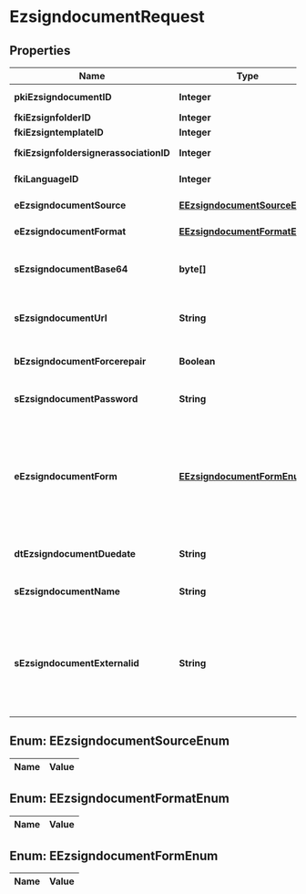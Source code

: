 

# EzsigndocumentRequest

## Properties

Name | Type | Description | Notes
------------ | ------------- | ------------- | -------------
**pkiEzsigndocumentID** | **Integer** | The unique ID of the Ezsigndocument |  [optional]
**fkiEzsignfolderID** | **Integer** | The unique ID of the Ezsignfolder | 
**fkiEzsigntemplateID** | **Integer** | The unique ID of the Ezsigntemplate |  [optional]
**fkiEzsignfoldersignerassociationID** | **Integer** | The unique ID of the Ezsignfoldersignerassociation |  [optional]
**fkiLanguageID** | **Integer** | The unique ID of the Language.  Valid values:  |Value|Description| |-|-| |1|French| |2|English| | 
**eEzsigndocumentSource** | [**EEzsigndocumentSourceEnum**](#EEzsigndocumentSourceEnum) | Indicates where to look for the document binary content. | 
**eEzsigndocumentFormat** | [**EEzsigndocumentFormatEnum**](#EEzsigndocumentFormatEnum) | Indicates the format of the document. |  [optional]
**sEzsigndocumentBase64** | **byte[]** | The Base64 encoded binary content of the document.  This field is Required when eEzsigndocumentSource &#x3D; Base64. |  [optional]
**sEzsigndocumentUrl** | **String** | The url where the document content resides.  This field is Required when eEzsigndocumentSource &#x3D; Url. |  [optional]
**bEzsigndocumentForcerepair** | **Boolean** | Try to repair the document or flatten it if it cannot be used for electronic signature.  |  [optional]
**sEzsigndocumentPassword** | **String** | If the source document is password protected, the password to open/modify it. |  [optional]
**eEzsigndocumentForm** | [**EEzsigndocumentFormEnum**](#EEzsigndocumentFormEnum) | If the document contains an existing PDF form this property must be set.  **Keep** leaves the form as-is in the document.  **Convert** removes the form and convert all the existing fields to Ezsignformfieldgroups and assign them to the specified **fkiEzsignfoldersignerassociationID**  **Discard** removes the form from the document. |  [optional]
**dtEzsigndocumentDuedate** | **String** | The maximum date and time at which the Ezsigndocument can be signed. | 
**sEzsigndocumentName** | **String** | The name of the document that will be presented to Ezsignfoldersignerassociations | 
**sEzsigndocumentExternalid** | **String** | This field can be used to store an External ID from the client&#39;s system.  Anything can be stored in this field, it will never be evaluated by the eZmax system and will be returned AS-IS.  To store multiple values, consider using a JSON formatted structure, a URL encoded string, a CSV or any other custom format.  |  [optional]


## Enum: EEzsigndocumentSourceEnum

Name | Value
---- | -----


## Enum: EEzsigndocumentFormatEnum

Name | Value
---- | -----


## Enum: EEzsigndocumentFormEnum

Name | Value
---- | -----




